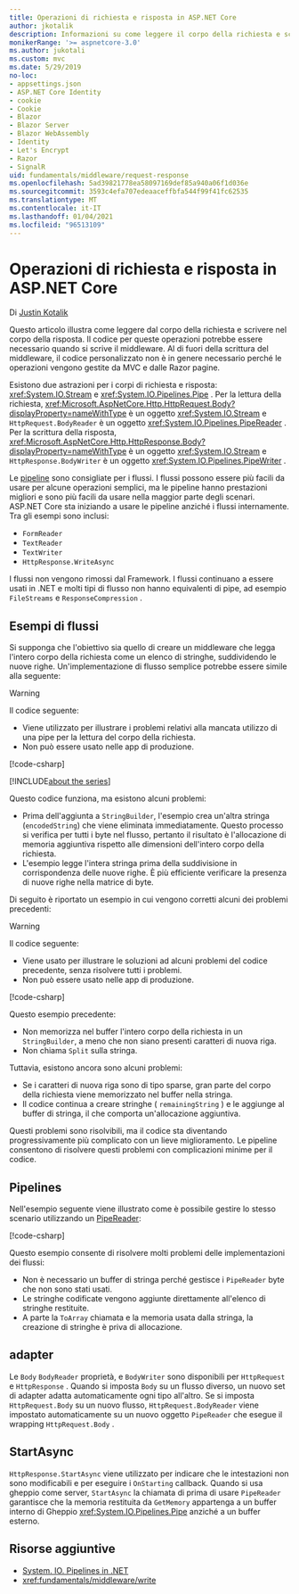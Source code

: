 ```yaml
---
title: Operazioni di richiesta e risposta in ASP.NET Core
author: jkotalik
description: Informazioni su come leggere il corpo della richiesta e scrivere il corpo della risposta in ASP.NET Core.
monikerRange: '>= aspnetcore-3.0'
ms.author: jukotali
ms.custom: mvc
ms.date: 5/29/2019
no-loc:
- appsettings.json
- ASP.NET Core Identity
- cookie
- Cookie
- Blazor
- Blazor Server
- Blazor WebAssembly
- Identity
- Let's Encrypt
- Razor
- SignalR
uid: fundamentals/middleware/request-response
ms.openlocfilehash: 5ad39821778ea58097169def85a940a06f1d036e
ms.sourcegitcommit: 3593c4efa707edeaaceffbfa544f99f41fc62535
ms.translationtype: MT
ms.contentlocale: it-IT
ms.lasthandoff: 01/04/2021
ms.locfileid: "96513109"
---
```

# <a name="request-and-response-operations-in-aspnet-core"></a>Operazioni di richiesta e risposta in ASP.NET Core

Di [Justin Kotalik](https://github.com/jkotalik)

Questo articolo illustra come leggere dal corpo della richiesta e scrivere nel corpo della risposta. Il codice per queste operazioni potrebbe essere necessario quando si scrive il middleware. Al di fuori della scrittura del middleware, il codice personalizzato non è in genere necessario perché le operazioni vengono gestite da MVC e dalle Razor pagine.

Esistono due astrazioni per i corpi di richiesta e risposta: <xref:System.IO.Stream> e <xref:System.IO.Pipelines.Pipe> . Per la lettura della richiesta, <xref:Microsoft.AspNetCore.Http.HttpRequest.Body?displayProperty=nameWithType> è un oggetto <xref:System.IO.Stream> e `HttpRequest.BodyReader` è un oggetto <xref:System.IO.Pipelines.PipeReader> . Per la scrittura della risposta, <xref:Microsoft.AspNetCore.Http.HttpResponse.Body?displayProperty=nameWithType> è un oggetto <xref:System.IO.Stream> e `HttpResponse.BodyWriter` è un oggetto <xref:System.IO.Pipelines.PipeWriter> .

Le [pipeline](/dotnet/standard/io/pipelines) sono consigliate per i flussi. I flussi possono essere più facili da usare per alcune operazioni semplici, ma le pipeline hanno prestazioni migliori e sono più facili da usare nella maggior parte degli scenari. ASP.NET Core sta iniziando a usare le pipeline anziché i flussi internamente. Tra gli esempi sono inclusi:

* `FormReader`
* `TextReader`
* `TextWriter`
* `HttpResponse.WriteAsync`

I flussi non vengono rimossi dal Framework. I flussi continuano a essere usati in .NET e molti tipi di flusso non hanno equivalenti di pipe, ad esempio `FileStreams` e `ResponseCompression` .

## <a name="stream-examples"></a>Esempi di flussi

<!-- see "fundamentals\middleware\request-response\static\TestPipes.JPG for testing sample -->

Si supponga che l'obiettivo sia quello di creare un middleware che legga l'intero corpo della richiesta come un elenco di stringhe, suddividendo le nuove righe. Un'implementazione di flusso semplice potrebbe essere simile alla seguente:

> [!WARNING]
> Il codice seguente:
> * Viene utilizzato per illustrare i problemi relativi alla mancata utilizzo di una pipe per la lettura del corpo della richiesta.
> * Non può essere usato nelle app di produzione.

[!code-csharp[](request-response/samples/3.x/RequestResponseSample/Startup.cs?name=GetListOfStringsFromStream)]

[!INCLUDE[about the series](~/includes/code-comments-loc.md)]

Questo codice funziona, ma esistono alcuni problemi:

* Prima dell'aggiunta a `StringBuilder`, l'esempio crea un'altra stringa (`encodedString`) che viene eliminata immediatamente. Questo processo si verifica per tutti i byte nel flusso, pertanto il risultato è l'allocazione di memoria aggiuntiva rispetto alle dimensioni dell'intero corpo della richiesta.
* L'esempio legge l'intera stringa prima della suddivisione in corrispondenza delle nuove righe. È più efficiente verificare la presenza di nuove righe nella matrice di byte.

Di seguito è riportato un esempio in cui vengono corretti alcuni dei problemi precedenti:

> [!WARNING]
> Il codice seguente:
> * Viene usato per illustrare le soluzioni ad alcuni problemi del codice precedente, senza risolvere tutti i problemi.
> * Non può essere usato nelle app di produzione.

[!code-csharp[](request-response/samples/3.x/RequestResponseSample/Startup.cs?name=GetListOfStringsFromStreamMoreEfficient)]

Questo esempio precedente:

* Non memorizza nel buffer l'intero corpo della richiesta in un `StringBuilder`, a meno che non siano presenti caratteri di nuova riga.
* Non chiama `Split` sulla stringa.

Tuttavia, esistono ancora sono alcuni problemi:

* Se i caratteri di nuova riga sono di tipo sparse, gran parte del corpo della richiesta viene memorizzato nel buffer nella stringa.
* Il codice continua a creare stringhe ( `remainingString` ) e le aggiunge al buffer di stringa, il che comporta un'allocazione aggiuntiva.

Questi problemi sono risolvibili, ma il codice sta diventando progressivamente più complicato con un lieve miglioramento. Le pipeline consentono di risolvere questi problemi con complicazioni minime per il codice.

## <a name="pipelines"></a>Pipelines

Nell'esempio seguente viene illustrato come è possibile gestire lo stesso scenario utilizzando un [PipeReader](/dotnet/standard/io/pipelines#pipe):

[!code-csharp[](request-response/samples/3.x/RequestResponseSample/Startup.cs?name=GetListOfStringFromPipe)]

Questo esempio consente di risolvere molti problemi delle implementazioni dei flussi:

* Non è necessario un buffer di stringa perché gestisce i `PipeReader` byte che non sono stati usati.
* Le stringhe codificate vengono aggiunte direttamente all'elenco di stringhe restituite.
* A parte la `ToArray` chiamata e la memoria usata dalla stringa, la creazione di stringhe è priva di allocazione.

## <a name="adapters"></a>adapter

Le `Body` `BodyReader` proprietà, e `BodyWriter` sono disponibili per `HttpRequest` e `HttpResponse` . Quando si imposta `Body` su un flusso diverso, un nuovo set di adapter adatta automaticamente ogni tipo all'altro. Se si imposta `HttpRequest.Body` su un nuovo flusso, `HttpRequest.BodyReader` viene impostato automaticamente su un nuovo oggetto `PipeReader` che esegue il wrapping `HttpRequest.Body` .

## <a name="startasync"></a>StartAsync

`HttpResponse.StartAsync` viene utilizzato per indicare che le intestazioni non sono modificabili e per eseguire i `OnStarting` callback. Quando si usa gheppio come server, `StartAsync` la chiamata di prima di usare `PipeReader` garantisce che la memoria restituita da `GetMemory` appartenga a un buffer interno di Gheppio <xref:System.IO.Pipelines.Pipe> anziché a un buffer esterno.

## <a name="additional-resources"></a>Risorse aggiuntive

* [System. IO. Pipelines in .NET](/dotnet/standard/io/pipelines)
* <xref:fundamentals/middleware/write>

<!-- Test with Postman or other tool. See image in static directory. -->
